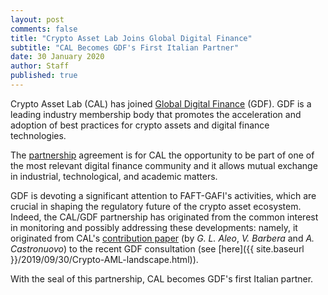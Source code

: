 ```yaml
---
layout: post
comments: false
title: "Crypto Asset Lab Joins Global Digital Finance"
subtitle: "CAL Becomes GDF's First Italian Partner"
date: 30 January 2020
author: Staff
published: true
---
```


Crypto Asset Lab (CAL) has joined
[Global Digital Finance](https://www.gdf.io/) (GDF).
GDF is a leading industry membership body that promotes
the acceleration and adoption of best practices for
crypto assets and digital finance technologies.

The [partnership](https://www.gdf.io/members-directory/)
agreement is for CAL the opportunity to be part
of one of the most relevant digital finance community
and it allows mutual exchange in industrial, technological,
and academic matters.

GDF is devoting a significant attention to FAFT-GAFI's activities,
which are crucial in shaping the regulatory future of the crypto
asset ecosystem.
Indeed, the CAL/GDF partnership has originated from the
common interest in monitoring and possibly addressing these developments:
namely, it originated from CAL's
[contribution paper](https://www.gdf.io/docsconsultations/part-viii-code-of-conduct-principles-for-know-your-customer-kyc-anti-money-laundering-aml/)
(by *G. L. Aleo*, *V. Barbera* and *A. Castronuovo*)
to the recent GDF consultation
(see [here]({{ site.baseurl }}/2019/09/30/Crypto-AML-landscape.html)).

With the seal of this partnership, CAL becomes GDF's first Italian partner.
